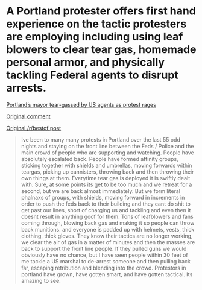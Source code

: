 # A Portland protester offers first hand experience on the tactic protesters are employing including using leaf blowers to clear tear gas, homemade personal armor, and physically tackling Federal agents to disrupt arrests.

[Portland’s mayor tear-gassed by US agents as protest rages](https://apnews.com/edd4ebdd7a245e568da69db38aea04db)

[Original comment](https://www.reddit.com/r/collapse/comments/hwbw31/mayor_of_portland_oregon_tear_gassed_by_federal/fyzzjcp/?context=3)

[Original /r/bestof post](https://www.reddit.com/r/bestof/comments/hwkwnd/a_portland_protester_offers_first_hand_experience/)


> Ive been to many many protests in Portland over the last 55 odd nights and staying on the front line between the Feds / Police and the main crowd of people who are supporting and watching. People have absolutely escalated back. People have formed affinity groups, sticking together with shields and umbrellas, moving forwards within teargas, picking up cannisters, throwing back and then throwing their own things at them. Everytime tear gas is deployed it is swiftly dealt with. Sure, at some points its get to be too much and we retreat for a second, but we are back almost immediately. But we form literal phalnaxs  of groups, with shields, moving forward in increments in order to push the feds back to their building and they cant do shit to get past our lines, short of charging us and tackling and even then it doesnt result in anything goof for them. Tons of leafblowers and fans coming through, blowing back gas and making it so people can throw back munitions. and everyone is padded up with helmets, vests, thick clothing, thick gloves. They know their tactics are no longer working, we clear the air of gas in a matter of minutes and then the masses are back to support the front line people. If they pulled guns we would obviously have no chance, but I have seen people within 30 feet of me tackle a US marshal to de-arrest someone and then pulling back far, escaping retribution and blending into the crowd. Protestors in portland have grown, have gotten smart, and have gotten tactical. Its amazing to see.
